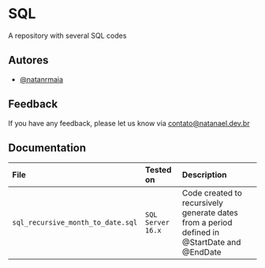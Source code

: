 
# SQL

A repository with several SQL codes


## Autores

- [@natanrmaia](https://www.github.com/natanrmaia)


## Feedback

If you have any feedback, please let us know via contato@natanael.dev.br


## Documentation


| File   | Tested on       | Description                           |
| :---------- | :--------- | :---------------------------------- |
| `sql_recursive_month_to_date.sql` | `SQL Server 16.x` | Code created to recursively generate dates from a period defined in @StartDate and @EndDate |
